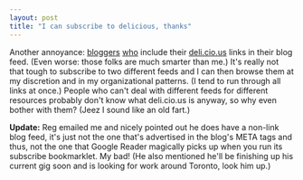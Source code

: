 ```yaml
---
layout: post
title: "I can subscribe to delicious, thanks"
---
```




<p>Another annoyance: 
<a href="http://weblog.raganwald.com/welcome.html">bloggers</a> 
<a href="http://www.dehora.net/journal/">who</a> 
include their <a href="http://deli.cio.us/">deli.cio.us</a> links in their blog feed. (Even worse:
those folks are much smarter than me.) It's really not that tough to subscribe to two different feeds and I can then browse them at my discretion and in my organizational patterns. (I tend to run through all links at once.) People who can't deal with different feeds for different resources probably don't know what deli.cio.us is anyway, so why even bother with them? (Jeez I sound like an old fart.)
</p>

<p><b>Update:</b> Reg emailed me and nicely pointed out he does have a non-link blog feed, it's just not the one that's advertised in the blog's META tags and thus, not the one that Google Reader magically picks up when you run its subscribe bookmarklet. My bad! (He also mentioned he'll be finishing up his current gig soon and is looking for work around Toronto, look him up.)</p>


